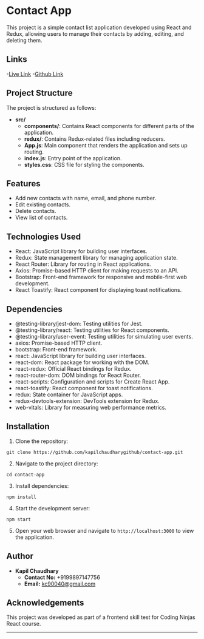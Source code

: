 # Contact App

This project is a simple contact list application developed using React and Redux, allowing users to manage their contacts by adding, editing, and deleting them.
## Links
-[Live Link](https://contact-list-kapilchaudhary.netlify.app/)
-[Github Link](https://github.com/kapilchaudharygithub/contactApp)

## Project Structure

The project is structured as follows:

- **src/**
  - **components/**: Contains React components for different parts of the application.
  - **redux/**: Contains Redux-related files including reducers.
  - **App.js**: Main component that renders the application and sets up routing.
  - **index.js**: Entry point of the application.
  - **styles.css**: CSS file for styling the components.

## Features

- Add new contacts with name, email, and phone number.
- Edit existing contacts.
- Delete contacts.
- View list of contacts.

## Technologies Used

- React: JavaScript library for building user interfaces.
- Redux: State management library for managing application state.
- React Router: Library for routing in React applications.
- Axios: Promise-based HTTP client for making requests to an API.
- Bootstrap: Front-end framework for responsive and mobile-first web development.
- React Toastify: React component for displaying toast notifications.

## Dependencies

- @testing-library/jest-dom: Testing utilities for Jest.
- @testing-library/react: Testing utilities for React components.
- @testing-library/user-event: Testing utilities for simulating user events.
- axios: Promise-based HTTP client.
- bootstrap: Front-end framework.
- react: JavaScript library for building user interfaces.
- react-dom: React package for working with the DOM.
- react-redux: Official React bindings for Redux.
- react-router-dom: DOM bindings for React Router.
- react-scripts: Configuration and scripts for Create React App.
- react-toastify: React component for toast notifications.
- redux: State container for JavaScript apps.
- redux-devtools-extension: DevTools extension for Redux.
- web-vitals: Library for measuring web performance metrics.

## Installation

1. Clone the repository:

```
git clone https://github.com/kapilchaudharygithub/contact-app.git
```

2. Navigate to the project directory:

```
cd contact-app
```

3. Install dependencies:

```
npm install
```

4. Start the development server:

```
npm start
```

5. Open your web browser and navigate to `http://localhost:3000` to view the application.

## Author

- **Kapil Chaudhary**
  - **Contact No:** +9199897147756
  - **Email:** kc90040@gmail.com

## Acknowledgements

This project was developed as part of a frontend skill test for Coding Ninjas React course.

---
